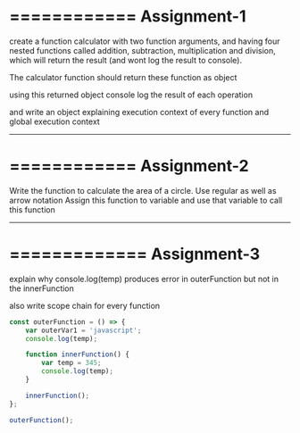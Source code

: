 ============
Assignment-1
============

create a function calculator with two function arguments, and having four nested functions
called addition, subtraction, multiplication and division, which will return the result
(and wont log the result to console).

The calculator function should return these function as object

using this returned object console log the result of each operation

and write an object explaining execution context of every function and global execution context

---

============
Assignment-2
============

Write the function to calculate the area of a circle.
Use regular as well as arrow notation
Assign this function to variable and use that variable to call this function

---

=============
Assignment-3
=============

explain why console.log(temp) produces error in outerFunction but not in the innerFunction

also write scope chain for every function

```javascript
const outerFunction = () => {
	var outerVar1 = 'javascript';
	console.log(temp);

	function innerFunction() {
		var temp = 345;
		console.log(temp);
	}

	innerFunction();
};

outerFunction();
```
